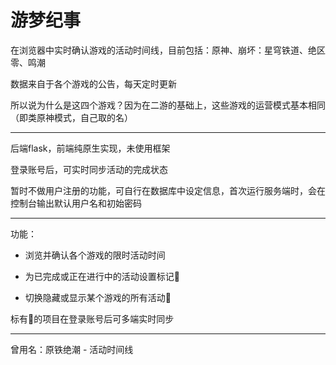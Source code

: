 <!-- # game-events-timeline -->
# 游梦纪事

在浏览器中实时确认游戏的活动时间线，目前包括：原神、崩坏：星穹铁道、绝区零、鸣潮

数据来自于各个游戏的公告，每天定时更新

所以说为什么是这四个游戏？因为在二游的基础上，这些游戏的运营模式基本相同（即类原神模式，自己取的名）

---


后端flask，前端纯原生实现，未使用框架

登录账号后，可实时同步活动的完成状态

暂时不做用户注册的功能，可自行在数据库中设定信息，首次运行服务端时，会在控制台输出默认用户名和初始密码

---

功能：

- 浏览并确认各个游戏的限时活动时间

- 为已完成或正在进行中的活动设置标记🚩

- 切换隐藏或显示某个游戏的所有活动🚩

标有🚩的项目在登录账号后可多端实时同步

---

曾用名：原铁绝潮 - 活动时间线